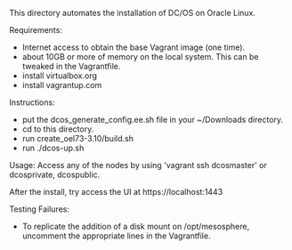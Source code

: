 This directory automates the installation of DC/OS on Oracle Linux.

Requirements:
* Internet access to obtain the base Vagrant image (one time).
* about 10GB or more of memory on the local system. This can be tweaked in the Vagrantfile.
* install virtualbox.org
* install vagrantup.com

Instructions:
* put the dcos_generate_config.ee.sh file in your ~/Downloads directory.
* cd to this directory.
* run create_oel73-3.10/build.sh
* run ./dcos-up.sh

Usage:
Access any of the nodes by using 'vagrant ssh dcosmaster' or dcosprivate, dcospublic.

After the install, try access the UI at https://localhost:1443

Testing Failures:
* To replicate the addition of a disk mount on /opt/mesosphere, uncomment the appropriate lines in the Vagrantfile.
